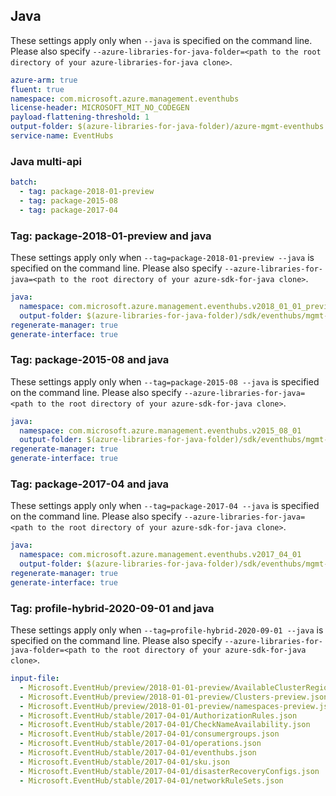 ## Java

These settings apply only when `--java` is specified on the command line.
Please also specify `--azure-libraries-for-java-folder=<path to the root directory of your azure-libraries-for-java clone>`.

``` yaml $(java)
azure-arm: true
fluent: true
namespace: com.microsoft.azure.management.eventhubs
license-header: MICROSOFT_MIT_NO_CODEGEN
payload-flattening-threshold: 1
output-folder: $(azure-libraries-for-java-folder)/azure-mgmt-eventhubs
service-name: EventHubs
```

### Java multi-api

``` yaml $(java) && $(multiapi)
batch:
  - tag: package-2018-01-preview
  - tag: package-2015-08
  - tag: package-2017-04
```

### Tag: package-2018-01-preview and java

These settings apply only when `--tag=package-2018-01-preview --java` is specified on the command line.
Please also specify `--azure-libraries-for-java=<path to the root directory of your azure-sdk-for-java clone>`.

``` yaml $(tag) == 'package-2018-01-preview' && $(java) && $(multiapi)
java:
  namespace: com.microsoft.azure.management.eventhubs.v2018_01_01_preview
  output-folder: $(azure-libraries-for-java-folder)/sdk/eventhubs/mgmt-v2018_01_01_preview
regenerate-manager: true
generate-interface: true
```

### Tag: package-2015-08 and java

These settings apply only when `--tag=package-2015-08 --java` is specified on the command line.
Please also specify `--azure-libraries-for-java=<path to the root directory of your azure-sdk-for-java clone>`.

``` yaml $(tag) == 'package-2015-08' && $(java) && $(multiapi)
java:
  namespace: com.microsoft.azure.management.eventhubs.v2015_08_01
  output-folder: $(azure-libraries-for-java-folder)/sdk/eventhubs/mgmt-v2015_08_01
regenerate-manager: true
generate-interface: true
```

### Tag: package-2017-04 and java

These settings apply only when `--tag=package-2017-04 --java` is specified on the command line.
Please also specify `--azure-libraries-for-java=<path to the root directory of your azure-sdk-for-java clone>`.

``` yaml $(tag) == 'package-2017-04' && $(java) && $(multiapi)
java:
  namespace: com.microsoft.azure.management.eventhubs.v2017_04_01
  output-folder: $(azure-libraries-for-java-folder)/sdk/eventhubs/mgmt-v2017_04_01
regenerate-manager: true
generate-interface: true
```

### Tag: profile-hybrid-2020-09-01 and java

These settings apply only when `--tag=profile-hybrid-2020-09-01 --java` is specified on the command line.
Please also specify `--azure-libraries-for-java-folder=<path to the root directory of your azure-sdk-for-java clone>`.

``` yaml $(tag) == 'profile-hybrid-2020-09-01' && $(java)
input-file:
  - Microsoft.EventHub/preview/2018-01-01-preview/AvailableClusterRegions-preview.json
  - Microsoft.EventHub/preview/2018-01-01-preview/Clusters-preview.json
  - Microsoft.EventHub/preview/2018-01-01-preview/namespaces-preview.json
  - Microsoft.EventHub/stable/2017-04-01/AuthorizationRules.json
  - Microsoft.EventHub/stable/2017-04-01/CheckNameAvailability.json
  - Microsoft.EventHub/stable/2017-04-01/consumergroups.json
  - Microsoft.EventHub/stable/2017-04-01/operations.json
  - Microsoft.EventHub/stable/2017-04-01/eventhubs.json
  - Microsoft.EventHub/stable/2017-04-01/sku.json
  - Microsoft.EventHub/stable/2017-04-01/disasterRecoveryConfigs.json
  - Microsoft.EventHub/stable/2017-04-01/networkRuleSets.json
```
